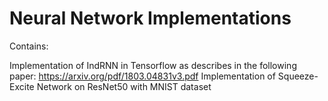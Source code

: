 # Neural Network Implementations
Contains:

Implementation of IndRNN in Tensorflow as describes in the following paper: https://arxiv.org/pdf/1803.04831v3.pdf
Implementation of Squeeze-Excite Network on ResNet50 with MNIST dataset
